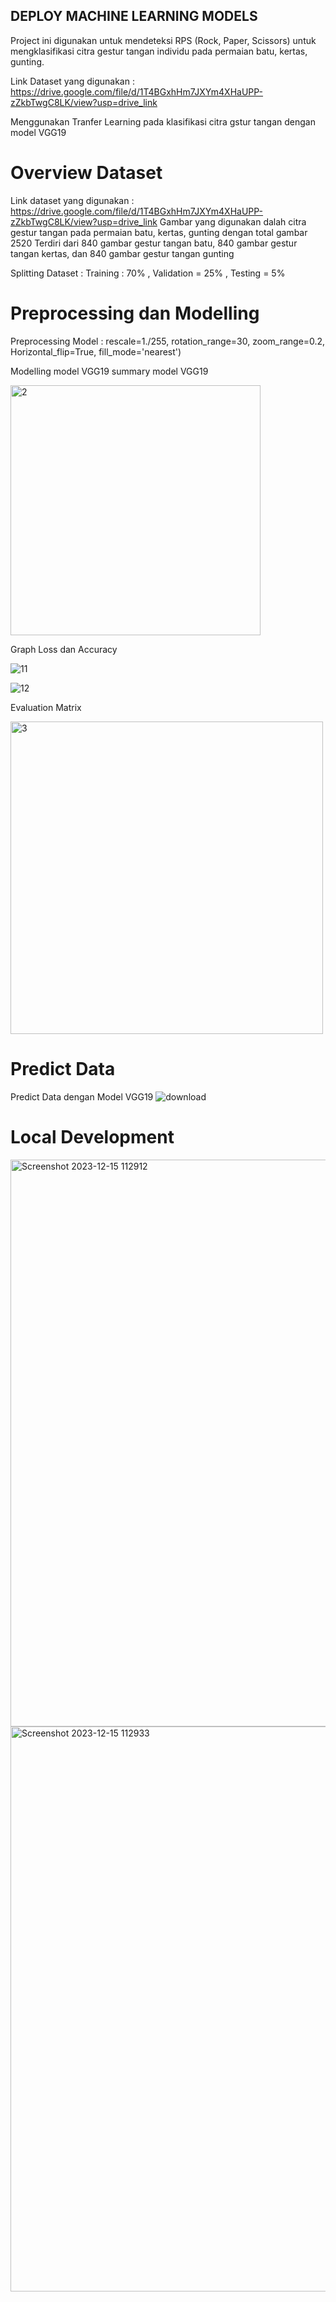 ## DEPLOY MACHINE LEARNING MODELS
Project ini digunakan untuk mendeteksi RPS (Rock, Paper, Scissors) untuk mengklasifikasi citra gestur tangan individu pada permaian batu, kertas, gunting.

Link Dataset yang digunakan : https://drive.google.com/file/d/1T4BGxhHm7JXYm4XHaUPP-zZkbTwgC8LK/view?usp=drive_link

Menggunakan Tranfer Learning pada klasifikasi citra gstur tangan dengan model VGG19

# Overview Dataset
Link dataset yang digunakan : https://drive.google.com/file/d/1T4BGxhHm7JXYm4XHaUPP-zZkbTwgC8LK/view?usp=drive_link
Gambar yang digunakan dalah citra gestur tangan pada permaian batu, kertas, gunting dengan total gambar 2520 Terdiri dari 840 gambar gestur tangan batu, 840 gambar gestur tangan kertas, dan 840 gambar gestur tangan gunting

Splitting Dataset : Training : 70% , Validation = 25% , Testing = 5%

# Preprocessing dan Modelling
Preprocessing Model :  rescale=1./255, rotation_range=30, zoom_range=0.2, Horizontal_flip=True, fill_mode='nearest')

Modelling model VGG19
summary model VGG19

<img width="400" alt="2" src="https://github.com/nurissabila/Deploy-Machine-Learning-Models/assets/71714312/ec42919c-60f7-4742-8eb4-7e988ce33cbb">


Graph Loss dan Accuracy 

![11](https://github.com/nurissabila/Deploy-Machine-Learning-Models/assets/71714312/a75762be-1598-4a6f-85f5-8509044d3e7e)

![12](https://github.com/nurissabila/Deploy-Machine-Learning-Models/assets/71714312/9a0b3ec9-59bd-4f0d-a6ea-d8c3394b53ff)

Evaluation Matrix

<img width="500" alt="3" src="https://github.com/nurissabila/Deploy-Machine-Learning-Models/assets/71714312/ce62fdcd-1dee-42b0-9c67-0a253650ecbe">


# Predict Data
Predict Data dengan Model VGG19
![download](https://github.com/nurissabila/Deploy-Machine-Learning-Models/assets/71714312/598f9a69-37e5-4a92-8b16-21b72629351d)


# Local Development
<img width="907" alt="Screenshot 2023-12-15 112912" src="https://github.com/nurissabila/Deploy-Machine-Learning-Models/assets/71714312/04ac52ea-7b72-4167-a462-a454f1595459">



<img width="904" alt="Screenshot 2023-12-15 112933" src="https://github.com/nurissabila/Deploy-Machine-Learning-Models/assets/71714312/27e5d753-0486-4b4d-8498-3940ddde54f6">




